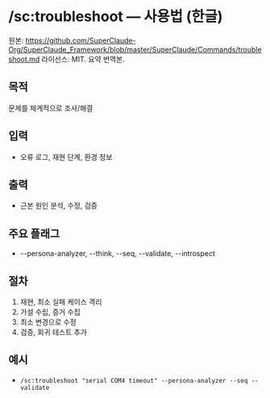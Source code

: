 # /sc:troubleshoot — 사용법 (한글)

원본: https://github.com/SuperClaude-Org/SuperClaude_Framework/blob/master/SuperClaude/Commands/troubleshoot.md
라이선스: MIT. 요약 번역본.

## 목적
문제를 체계적으로 조사/해결

## 입력
- 오류 로그, 재현 단계, 환경 정보

## 출력
- 근본 원인 분석, 수정, 검증

## 주요 플래그
- --persona-analyzer, --think, --seq, --validate, --introspect

## 절차
1) 재현, 최소 실패 케이스 격리
2) 가설 수립, 증거 수집
3) 최소 변경으로 수정
4) 검증, 회귀 테스트 추가

## 예시
- `/sc:troubleshoot "serial COM4 timeout" --persona-analyzer --seq --validate`
